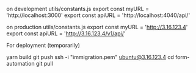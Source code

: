 on development
utils/constants.js
export const myURL = 'http://localhost:3000'
export const apiURL = 'http://localhost:4040/api/'

on production
utils/constants.js
export const myURL = 'http://3.16.123.4'
export const apiURL = 'http://3.16.123.4/v1/api/'

For deployment (temporarily)

yarn build
git push
ssh -i "immigration.pem" ubuntu@3.16.123.4
cd form-automation
git pull